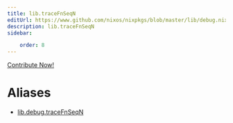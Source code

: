 ```yaml
---
title: lib.traceFnSeqN
editUrl: https://www.github.com/nixos/nixpkgs/blob/master/lib/debug.nix#L209C17
description: lib.traceFnSeqN
sidebar:

    order: 8
---
```


<a href="https://www.github.com/nixos/nixpkgs/blob/master/lib/debug.nix#L209C17">Contribute Now!</a>


# Aliases

- [lib.debug.traceFnSeqN](/reference/libdebug.traceFnSeqN)



